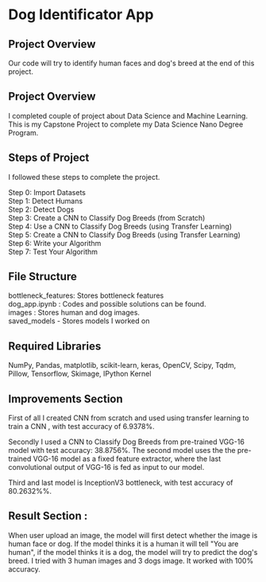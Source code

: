 # Dog Identificator App
## Project Overview

Our code will try to identify human faces and dog's breed at the end of this project.

## Project Overview

I completed couple of project about Data Science and Machine Learning. This is my Capstone Project to complete my Data Science Nano Degree Program.

## Steps of Project

I followed these steps to complete the project.

Step 0: Import Datasets <br/>
Step 1: Detect Humans <br/>
Step 2: Detect Dogs <br/>
Step 3: Create a CNN to Classify Dog Breeds (from Scratch) <br/>
Step 4: Use a CNN to Classify Dog Breeds (using Transfer Learning) <br/>
Step 5: Create a CNN to Classify Dog Breeds (using Transfer Learning) <br/>
Step 6: Write your Algorithm <br/>
Step 7: Test Your Algorithm <br/>


## File Structure

bottleneck_features: Stores bottleneck features <br/>
dog_app.ipynb : Codes and possible solutions can be found. <br/>
images : Stores human and dog images. <br/>
saved_models - Stores models I worked on <br/>

## Required Libraries

NumPy, Pandas, matplotlib, scikit-learn, keras, OpenCV, Scipy, Tqdm, Pillow, Tensorflow, Skimage, IPython Kernel

## Improvements Section

First of all I created CNN from scratch and used using transfer learning to train a CNN , with test accuracy of 6.9378%. <br/>

Secondly I used a CNN to Classify Dog Breeds from pre-trained VGG-16 model with test accuracy: 38.8756%. The second model uses the the pre-trained VGG-16 model as a fixed feature extractor, where the last convolutional output of VGG-16 is fed as input to our model. <br/>

Third and last model is InceptionV3 bottleneck, with test accuracy of 80.2632%%. <br/>


## Result Section :

When user upload an image, the model will first detect whether the image is human face or dog. If the model thinks it is a human it will tell "You are human", if the model thinks it is a dog, the model will try to predict the dog's breed. I tried with 3 human images and 3 dogs image. It worked with 100% accuracy.

